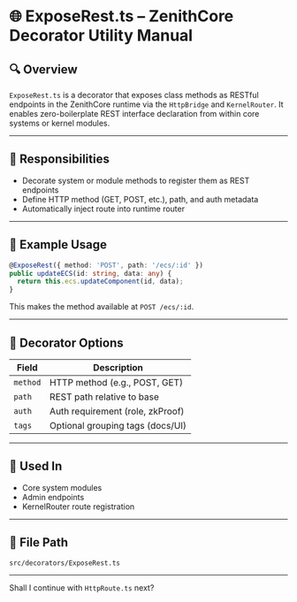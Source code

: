 
# 🌐 ExposeRest.ts – ZenithCore Decorator Utility Manual

## 🔍 Overview

`ExposeRest.ts` is a decorator that exposes class methods as RESTful endpoints in the ZenithCore runtime via the `HttpBridge` and `KernelRouter`. It enables zero-boilerplate REST interface declaration from within core systems or kernel modules.

---

## 🎯 Responsibilities

- Decorate system or module methods to register them as REST endpoints
- Define HTTP method (GET, POST, etc.), path, and auth metadata
- Automatically inject route into runtime router

---

## 🧠 Example Usage

```ts
@ExposeRest({ method: 'POST', path: '/ecs/:id' })
public updateECS(id: string, data: any) {
  return this.ecs.updateComponent(id, data);
}
```

This makes the method available at `POST /ecs/:id`.

---

## 🔧 Decorator Options

| Field     | Description                        |
|-----------|------------------------------------|
| `method`  | HTTP method (e.g., POST, GET)      |
| `path`    | REST path relative to base         |
| `auth`    | Auth requirement (role, zkProof)   |
| `tags`    | Optional grouping tags (docs/UI)   |

---

## 🔗 Used In

- Core system modules
- Admin endpoints
- KernelRouter route registration

---

## 📁 File Path

```
src/decorators/ExposeRest.ts
```

---

Shall I continue with `HttpRoute.ts` next?
